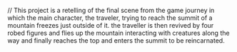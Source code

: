 // This project is a retelling of the final scene from the game journey in which the main character, the traveler, trying to reach the summit of a mountain freezes just outside of it. the traveller is then revived by four robed figures and flies up the mountain interacting with creatures along the way and finally reaches the top and enters the summit to be reincarnated. 
